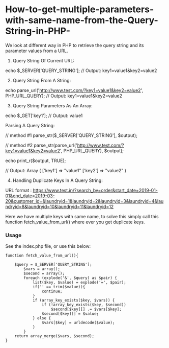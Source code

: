 # How-to-get-multiple-parameters-with-same-name-from-the-Query-String-in-PHP-
We look at different way in PHP to retrieve the query string and its parameter values from a URL. 


1) Query String Of Current URL:

echo $_SERVER['QUERY_STRING'];
// Output: key1=value1&key2=value2

2) Query String From A String:

echo parse_url('http://www.test.com/?key1=value1&key2=value2', PHP_URL_QUERY);
// Output: key1=value1&key2=value2

3) Query String Parameters As An Array:

echo $_GET['key1']; // Output: value1

Parsing A Query String:

// method #1
parse_str($_SERVER['QUERY_STRING'], $output);

// method #2
parse_str(parse_url('http://www.test.com/?key1=value1&key2=value2', PHP_URL_QUERY), $output);

echo print_r($output, TRUE);

// Output: 
Array (
    ['key1'] => "value1"
    ['key2'] => "value2"
)

4) Handling Duplicate Keys In A Query String:

URL format : https://www.test.in/?search_by=order&start_date=2019-01-01&end_date=2019-03-20&customer_id=&laundryid=1&laundryid=2&laundryid=3&laundryid=4&laundryid=8&laundryid=10&laundryid=11&laundryid=12

Here we have multiple keys with same name, to solve this simply call this function fetch_value_from_url() where ever you get duplicate keys.

### Usage ###

See the index.php file, or use this below:

```php<?php
function fetch_value_from_url(){
      
    $query = $_SERVER['QUERY_STRING'];
		$vars = array();
		$second = array();
		foreach (explode('&', $query) as $pair) {
		    list($key, $value) = explode('=', $pair);
		    if('' == trim($value)){
		        continue;
		    }
		    if (array_key_exists($key, $vars)) {
		        if (!array_key_exists($key, $second))
		            $second[$key][] .= $vars[$key];
		        $second[$key][] = $value;
		    } else {
		        $vars[$key] = urldecode($value);
		    }
		}
    return array_merge($vars, $second);
}
```





